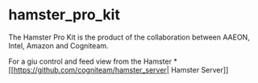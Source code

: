 # hamster_pro_kit 

The Hamster Pro Kit is the product of the collaboration between AAEON, Intel, Amazon and Cogniteam. <br>

For a giu control and feed view from the Hamster 
*[[https://github.com/cogniteam/hamster_server| Hamster Server]]


